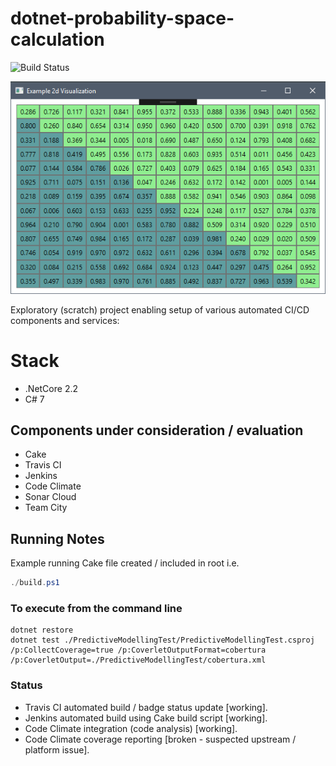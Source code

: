 # dotnet-probability-space-calculation

![Build Status](https://travis-ci.com/saboyle/wpf-dotnet-probability-space-visualisation.svg?branch=master)

![Example](./images/sample2d.png)

Exploratory (scratch) project enabling setup of various automated CI/CD components and services:

# Stack
* .NetCore 2.2
* C# 7

## Components under consideration / evaluation
* Cake
* Travis CI
* Jenkins
* Code Climate
* Sonar Cloud
* Team City

## Running Notes
Example running Cake file created / included in root i.e.
``` powershell
./build.ps1
```
### To execute from the command line
```
dotnet restore
dotnet test ./PredictiveModellingTest/PredictiveModellingTest.csproj /p:CollectCoverage=true /p:CoverletOutputFormat=cobertura /p:CoverletOutput=./PredictiveModellingTest/cobertura.xml
```

### Status
* Travis CI automated build / badge status update [working].
* Jenkins automated build using Cake build script [working].
* Code Climate integration (code analysis) [working].
* Code Climate coverage reporting [broken - suspected upstream / platform issue].
